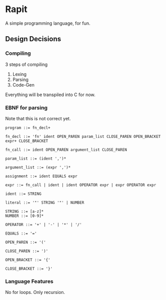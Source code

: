# Rapit

A simple programming language, for fun.

## Design Decisions

### Compiling
3 steps of compiling

1. Lexing
2. Parsing
3. Code-Gen

Everything will be transpiled into C for now.

### EBNF for parsing

Note that this is not correct yet.

```
program ::= fn_decl+

fn_decl ::= 'fn' ident OPEN_PAREN param_list CLOSE_PAREN OPEN_BRACKET expr+ CLOSE_BRACKET 

fn_call ::= ident OPEN_PAREN argument_list CLOSE_PAREN

param_list ::= (ident ',')*

argument_list ::= (expr ',')*

assignment ::= ident EQUALS expr

expr ::= fn_call | ident | ident OPERATOR expr | expr OPERATOR expr

ident ::= STRING

literal ::= '"' STRING '"' | NUMBER

STRING ::= [a-z]*
NUMBER ::= [0-9]*

OPERATOR ::= '+' | '-' | '*' | '/'

EQUALS ::= '='

OPEN_PAREN ::= '('

CLOSE_PAREN ::= ')'

OPEN_BRACKET ::= '{'

CLOSE_BRACKET ::= '}'
```

### Language Features
No for loops. Only recursion.